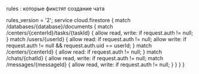 

rules : которые фикстят создание чата

rules_version = '2';
service cloud.firestore {
match /databases/{database}/documents {
match /centers/{centerId}/tasks/{taskId} {
allow read, write: if request.auth != null;
}
match /users/{userId} {
allow read: if request.auth != null;
allow write: if request.auth != null && request.auth.uid == userId;
}
match /centers/{centerId} {
allow read: if request.auth != null;
}
match /chats/{chatId} {
allow read, write: if request.auth != null;
match /messages/{messageId} {
allow read, write: if request.auth != null;
}
}
}
}
